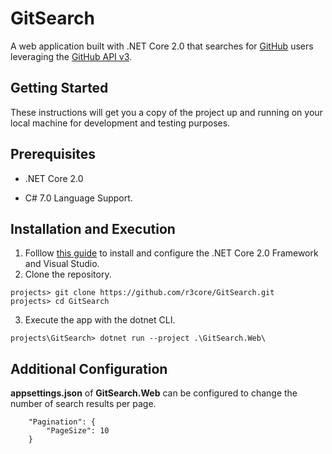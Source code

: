 # GitSearch

A web application built with .NET Core 2.0 that searches for [GitHub](https://github.com/) users leveraging the [GitHub API v3](https://developer.github.com/v3/).

## Getting Started

These instructions will get you a copy of the project up and running on your local machine for development and testing purposes.

## Prerequisites

* .NET Core 2.0

* C# 7.0 Language Support.

## Installation and Execution

1. Folllow [this guide]((https://docs.microsoft.com/en-us/visualstudio/install/install-visual-studio)) to install and configure the .NET Core 2.0 Framework and Visual Studio.
2. Clone the repository.

```
projects> git clone https://github.com/r3core/GitSearch.git
projects> cd GitSearch
```

3. Execute the app with the dotnet CLI.

```
projects\GitSearch> dotnet run --project .\GitSearch.Web\
```

## Additional Configuration

**appsettings.json** of **GitSearch.Web** can be configured to change the number of search results per page.
```
    "Pagination": {
        "PageSize": 10
    } 
```

##